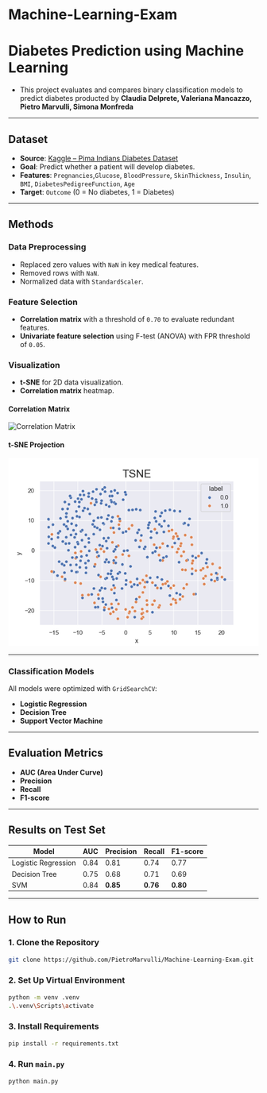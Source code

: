 # Machine-Learning-Exam
# Diabetes Prediction using Machine Learning
- This project evaluates and compares binary classification models to predict diabetes producted by **Claudia Delprete, Valeriana Mancazzo, Pietro Marvulli, Simona Monfreda**
---

##  Dataset

- **Source**: [Kaggle – Pima Indians Diabetes Dataset](https://www.kaggle.com/code/abhikaggle8/pima-diabetes-classification)
- **Goal**: Predict whether a patient will develop diabetes.
- **Features**:
  `Pregnancies`,`Glucose`, `BloodPressure`, `SkinThickness`, `Insulin`, `BMI`, `DiabetesPedigreeFunction`, `Age`
- **Target**: `Outcome` (0 = No diabetes, 1 = Diabetes)

---

## Methods

### Data Preprocessing
- Replaced zero values with `NaN` in key medical features.
- Removed rows with `NaN`.
- Normalized data with `StandardScaler`.

### Feature Selection
- **Correlation matrix** with a threshold of `0.70` to evaluate redundant features.
- **Univariate feature selection** using F-test (ANOVA) with FPR threshold of `0.05`.

### Visualization
- **t-SNE** for 2D data visualization.
- **Correlation matrix** heatmap.
#### Correlation Matrix

<img src="functions/images/Correlation_Matrix.png" alt="Correlation Matrix" width="600"/>

#### t-SNE Projection

![TSNE](functions/images/TSNE.png)

---

### Classification Models
All models were optimized with `GridSearchCV`:
- **Logistic Regression**
- **Decision Tree**
- **Support Vector Machine**

---

## Evaluation Metrics

- **AUC (Area Under Curve)**
- **Precision**
- **Recall**
- **F1-score**

---

## Results on Test Set

| Model               | AUC  | Precision | Recall | F1-score |
|--------------------|------|-----------|--------|----------|
| Logistic Regression| 0.84 |   0.81    |  0.74  |   0.77   |
| Decision Tree      | 0.75 |   0.68    |  0.71  |   0.69   |
| SVM                | 0.84 | **0.85**  | **0.76** | **0.80** |

---

## How to Run
### 1.  Clone the Repository
```bash
git clone https://github.com/PietroMarvulli/Machine-Learning-Exam.git
 ```
### 2.  Set Up Virtual Environment
```bash
python -m venv .venv
.\.venv\Scripts\activate
 ```
### 3. Install Requirements
```bash
pip install -r requirements.txt
 ```
### 4.  Run ```main.py```
```bash
python main.py
 ```

